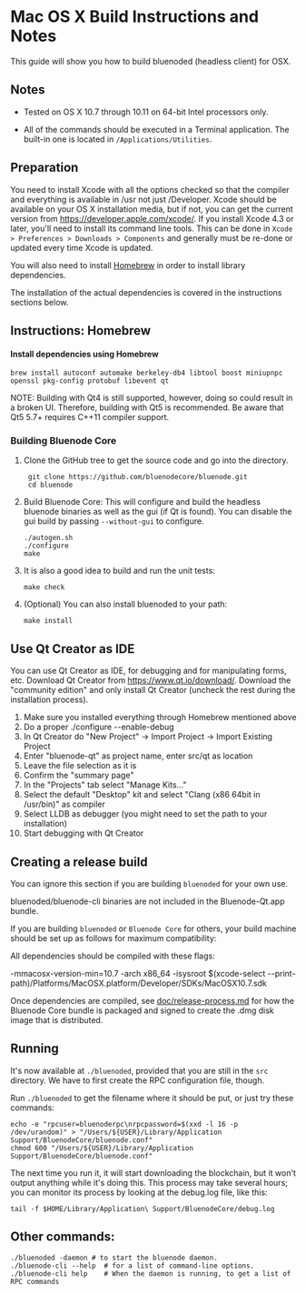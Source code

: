 Mac OS X Build Instructions and Notes
====================================
This guide will show you how to build bluenoded (headless client) for OSX.

Notes
-----

* Tested on OS X 10.7 through 10.11 on 64-bit Intel processors only.

* All of the commands should be executed in a Terminal application. The
built-in one is located in `/Applications/Utilities`.

Preparation
-----------

You need to install Xcode with all the options checked so that the compiler
and everything is available in /usr not just /Developer. Xcode should be
available on your OS X installation media, but if not, you can get the
current version from https://developer.apple.com/xcode/. If you install
Xcode 4.3 or later, you'll need to install its command line tools. This can
be done in `Xcode > Preferences > Downloads > Components` and generally must
be re-done or updated every time Xcode is updated.

You will also need to install [Homebrew](http://brew.sh) in order to install library
dependencies.

The installation of the actual dependencies is covered in the instructions
sections below.

Instructions: Homebrew
----------------------

#### Install dependencies using Homebrew

    brew install autoconf automake berkeley-db4 libtool boost miniupnpc openssl pkg-config protobuf libevent qt

NOTE: Building with Qt4 is still supported, however, doing so could result in a broken UI. Therefore, building with Qt5 is recommended. Be aware that Qt5 5.7+ requires C++11 compiler support.

### Building Bluenode Core

1. Clone the GitHub tree to get the source code and go into the directory.

        git clone https://github.com/bluenodecore/bluenode.git
        cd bluenode

2.  Build Bluenode Core:
    This will configure and build the headless bluenode binaries as well as the gui (if Qt is found).
    You can disable the gui build by passing `--without-gui` to configure.

        ./autogen.sh
        ./configure
        make

3.  It is also a good idea to build and run the unit tests:

        make check

4.  (Optional) You can also install bluenoded to your path:

        make install

Use Qt Creator as IDE
------------------------
You can use Qt Creator as IDE, for debugging and for manipulating forms, etc.
Download Qt Creator from https://www.qt.io/download/. Download the "community edition" and only install Qt Creator (uncheck the rest during the installation process).

1. Make sure you installed everything through Homebrew mentioned above
2. Do a proper ./configure --enable-debug
3. In Qt Creator do "New Project" -> Import Project -> Import Existing Project
4. Enter "bluenode-qt" as project name, enter src/qt as location
5. Leave the file selection as it is
6. Confirm the "summary page"
7. In the "Projects" tab select "Manage Kits..."
8. Select the default "Desktop" kit and select "Clang (x86 64bit in /usr/bin)" as compiler
9. Select LLDB as debugger (you might need to set the path to your installation)
10. Start debugging with Qt Creator

Creating a release build
------------------------
You can ignore this section if you are building `bluenoded` for your own use.

bluenoded/bluenode-cli binaries are not included in the Bluenode-Qt.app bundle.

If you are building `bluenoded` or `Bluenode Core` for others, your build machine should be set up
as follows for maximum compatibility:

All dependencies should be compiled with these flags:

 -mmacosx-version-min=10.7
 -arch x86_64
 -isysroot $(xcode-select --print-path)/Platforms/MacOSX.platform/Developer/SDKs/MacOSX10.7.sdk

Once dependencies are compiled, see [doc/release-process.md](release-process.md) for how the Bluenode Core
bundle is packaged and signed to create the .dmg disk image that is distributed.

Running
-------

It's now available at `./bluenoded`, provided that you are still in the `src`
directory. We have to first create the RPC configuration file, though.

Run `./bluenoded` to get the filename where it should be put, or just try these
commands:

    echo -e "rpcuser=bluenoderpc\nrpcpassword=$(xxd -l 16 -p /dev/urandom)" > "/Users/${USER}/Library/Application Support/BluenodeCore/bluenode.conf"
    chmod 600 "/Users/${USER}/Library/Application Support/BluenodeCore/bluenode.conf"

The next time you run it, it will start downloading the blockchain, but it won't
output anything while it's doing this. This process may take several hours;
you can monitor its process by looking at the debug.log file, like this:

    tail -f $HOME/Library/Application\ Support/BluenodeCore/debug.log

Other commands:
-------

    ./bluenoded -daemon # to start the bluenode daemon.
    ./bluenode-cli --help  # for a list of command-line options.
    ./bluenode-cli help    # When the daemon is running, to get a list of RPC commands
